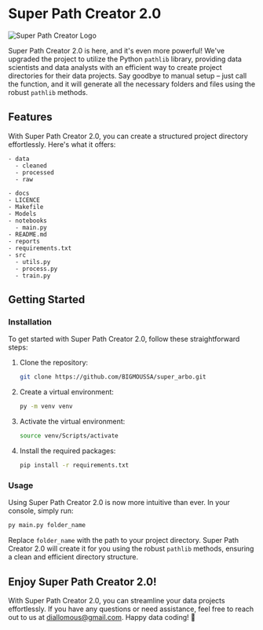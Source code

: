 # Super Path Creator 2.0

![Super Path Creator Logo](link_to_your_logo_image.png)

Super Path Creator 2.0 is here, and it's even more powerful! We've upgraded the project to utilize the Python `pathlib` library, providing data scientists and data analysts with an efficient way to create project directories for their data projects. Say goodbye to manual setup – just call the function, and it will generate all the necessary folders and files using the robust `pathlib` methods.

## Features

With Super Path Creator 2.0, you can create a structured project directory effortlessly. Here's what it offers:

```
- data
  - cleaned
  - processed
  - raw

- docs
- LICENCE
- Makefile
- Models
- notebooks
  - main.py
- README.md
- reports
- requirements.txt
- src
  - utils.py
  - process.py
  - train.py
```

## Getting Started

### Installation

To get started with Super Path Creator 2.0, follow these straightforward steps:

1. Clone the repository:

   ```bash
   git clone https://github.com/BIGMOUSSA/super_arbo.git
   ```

2. Create a virtual environment:

   ```bash
   py -m venv venv
   ```

3. Activate the virtual environment:

   ```bash
   source venv/Scripts/activate
   ```

4. Install the required packages:

   ```bash
   pip install -r requirements.txt
   ```

### Usage

Using Super Path Creator 2.0 is now more intuitive than ever. In your console, simply run:

```bash
py main.py folder_name
```

Replace `folder_name` with the path to your project directory. Super Path Creator 2.0 will create it for you using the robust `pathlib` methods, ensuring a clean and efficient directory structure.

## Enjoy Super Path Creator 2.0!

With Super Path Creator 2.0, you can streamline your data projects effortlessly. If you have any questions or need assistance, feel free to reach out to us at diallomous@gmail.com. Happy data coding! 🚀